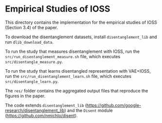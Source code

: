 # Empirical Studies of IOSS

This directory contains the implementation for the empirical studies
of IOSS (Section 3.4) of the paper.

To download the disentanglement datasets, install
`disentanglement_lib` and run `dlib_download_data`.

To run the study that measures disentanglement with IOSS, run the
`src/run_disentanglement_measure.sh` file, which executes
`src/disentangle_measure.py`.

To run the study that learns disentangled representation with
VAE+IOSS, run the `src/run_disentanglement_learn.sh` file, which
executes `src/disentangle_learn.py`.

The `res/` folder contains the aggregated output files that reproduce
the figures in the paper.

The code extends `disentanglement_lib`
(https://github.com/google-research/disentanglement_lib) and the
`Disent` module (https://github.com/nmichlo/disent).